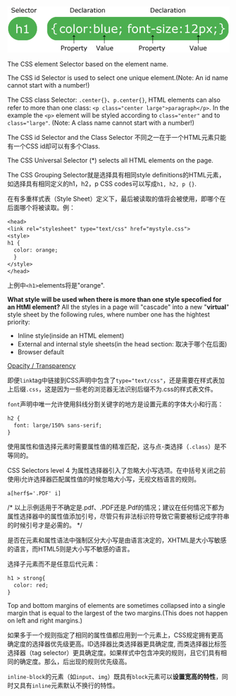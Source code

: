 ![A CSS rule-set](https://github.com/kwokonwoo/Front-end-web-development/blob/master/images/selector.gif)

The CSS element Selector based on the element name. 

The CSS id Selector is used to select one unique element.(Note: An id name cannot start with a number!)

The CSS class Selector: `.center{}`、`p.center{}`, HTML elements can also refer to more than one class: `<p class="center large">paragraph</p>`. In the example the `<p>` element will be styled according to `class="enter"` and to `class="large"`. (Note: A class name cannot start with a number!)

The CSS id Selector and the Class Selector 不同之一在于一个HTML元素只能有一个CSS id却可以有多个Class. 

The CSS Universal Selector (*) selects all HTML elements on the page.

The CSS Grouping Selector就是选择具有相同style definitions的HTML元素，如选择具有相同定义的h1，h2，p CSS codes可以写成`h1, h2, p {}`.

在有多重样式表（Style Sheet）定义下，最后被读取的值将会被使用，即哪个在后面哪个将被读取。例：
```
<head>
<link rel="stylesheet" type="text/css" href="mystyle.css">
<style>
h1 {
  color: orange;
  }
</style>
</head>
```

上例中`<h1>`elements将是"orange".

**What style will be used when there is more than one style specofied for an HtMl element?**
All the styles in a page will "cascade" into a new "**virtual**" style sheet by the following rules, where number one has the hightest priority:
- Inline style(inside an HTML element)
- External and internal style sheets(in the head section: 取决于哪个在后面)
- Browser default

[Opacity / Transparency](https://www.w3schools.com/code/tryit.asp?filename=GE3CC81ZCQ6I)

即便`link`tag中链接到CSS声明中包含了`type="text/css"`，还是需要在样式表加上后缀`.css`，这是因为一些老的浏览器无法识别后缀不为.css的样式表文件。

`font`声明中唯一允许使用斜线分割关键字的地方是设置元素的字体大小和行高：
```
h2 {
  font: large/150% sans-serif;
}
```

使用属性和值选择元素时需要属性值的精准匹配，这与点-类选择（`.class`）是不等同的。

CSS Selectors level 4 为属性选择器引入了忽略大小写选项。在中括号关闭之前使用i允许选择器匹配属性值的时候忽略大小写，无视文档语言的规则。
```
a[herf$='.PDF' i]
```
/* 以上示例适用于不确定是.pdf、.PDF还是.Pdf的情况；建议在任何情况下都为属性选择器中的属性值添加引号，尽管只有非法标识符导致它需要被标记成字符串的时候引号才是必需的。 */

是否在元素和属性语法中强制区分大小写是由语言决定的，XHTML是大小写敏感的语言，而HTML5则是大小写不敏感的语言。

选择子元素而不是任意后代元素：
```
h1 > strong{
  color: red;
}
```

Top and bottom margins of elements are sometimes collapsed into a single margin that is equal to the largest of the two margins.(This does not happen on left and right margins.)

如果多于一个规则指定了相同的属性值都应用到一个元素上，CSS规定拥有更高确定度的选择器优先级更高。ID选择器比类选择器更具确定度, 而类选择器比标签选择器（tag selector）更具确定度。如果样式中包含冲突的规则，且它们具有相同的确定度。那么，后出现的规则优先级高。

`inline-block`的元素（如`input`、`img`）既具有`block`元素可以**设置宽高的特性**，同时又具有`inline`元素默认不换行的特性。

